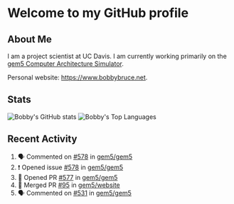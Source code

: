 # Welcome to my GitHub profile

## About Me

I am a project scientist at UC Davis. I am currently working primarily on the [gem5 Computer Architecture Simulator](https://github.com/gem5).

Personal website: <https://www.bobbybruce.net>.

## Stats

![Bobby's GitHub stats](https://github-readme-stats.vercel.app/api?username=bobbyrbruce&show_icons=true&theme=responsive&include_all_commits=true&count_private=true&show=reviews&disable_animations=true)
![Bobby's Top Languages ](https://github-readme-stats.vercel.app/api/top-langs/?username=bobbyrbruce&layout=compact&theme=responsive&count_private=true&langs_count=10&disable_animations=true)

## Recent Activity

<!--START_SECTION:activity-->
1. 🗣 Commented on [#578](https://github.com/gem5/gem5/issues/578#issuecomment-1819908911) in [gem5/gem5](https://github.com/gem5/gem5)
2. ❗ Opened issue [#578](https://github.com/gem5/gem5/issues/578) in [gem5/gem5](https://github.com/gem5/gem5)
3. 💪 Opened PR [#577](https://github.com/gem5/gem5/pull/577) in [gem5/gem5](https://github.com/gem5/gem5)
4. 🎉 Merged PR [#95](https://github.com/gem5/website/pull/95) in [gem5/website](https://github.com/gem5/website)
5. 🗣 Commented on [#531](https://github.com/gem5/gem5/pull/531#issuecomment-1819578732) in [gem5/gem5](https://github.com/gem5/gem5)
<!--END_SECTION:activity-->
